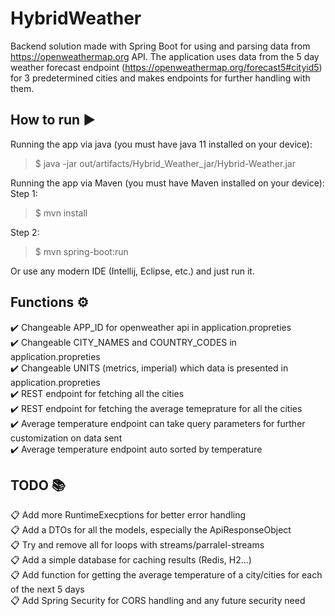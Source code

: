 # HybridWeather

Backend solution made with Spring Boot for using and parsing data from https://openweathermap.org API. The application uses data from the 5 day weather forecast endpoint 
(https://openweathermap.org/forecast5#cityid5) for 3 predetermined cities and makes endpoints for further handling with them.

## How to run :arrow_forward:
Running the app via java (you must have java 11 installed on your device):
> $ java -jar out/artifacts/Hybrid_Weather_jar/Hybrid-Weather.jar

Running the app via Maven (you must have Maven installed on your device):
Step 1:  
> $ mvn install  

Step 2:  

> $ mvn spring-boot:run  

Or use any modern IDE (Intellij, Eclipse, etc.) and just run it.

## Functions :gear:

:heavy_check_mark: Changeable APP_ID for openweather api in application.propreties  
:heavy_check_mark: Changeable CITY_NAMES and COUNTRY_CODES in application.propreties  
:heavy_check_mark: Changeable UNITS (metrics, imperial) which data is presented in application.propreties  
:heavy_check_mark: REST endpoint for fetching all the cities  
:heavy_check_mark: REST endpoint for fetching the average temeprature for all the cities  
:heavy_check_mark: Average temperature endpoint can take query parameters for further customization on data sent  
:heavy_check_mark: Average temperature endpoint auto sorted by temperature

## TODO :books:

:clipboard: Add more RuntimeExecptions for better error handling  
:clipboard: Add a DTOs for all the models, especially the ApiResponseObject  
:clipboard: Try and remove all for loops with streams/parralel-streams  
:clipboard: Add a simple database for caching results (Redis, H2...)  
:clipboard: Add function for getting the average temperature of a city/cities for each of the next 5 days  
:clipboard: Add Spring Security for CORS handling and any future security need  




